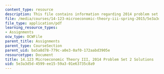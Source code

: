 ```yaml
---
content_type: resource
description: This file contains information regarding 2014 problem set 2 solutions.
file: /media/courses/14-123-microeconomic-theory-iii-spring-2015/5e3a3d5d4599ee1559a301e63735c8a9_MIT14_123S15_PSet_2_Sol_14.pdf
file_type: application/pdf
learning_resource_types:
- Assignments
ocw_type: OCWFile
parent_title: Assignments
parent_type: CourseSection
parent_uid: ba5a8d78-779c-a0e3-0af0-172aabd3905e
resourcetype: Document
title: 14.123 Microeconomic Theory III, 2014 Problem Set 2 Solutions
uid: 5e3a3d5d-4599-ee15-59a3-01e63735c8a9
---
```


